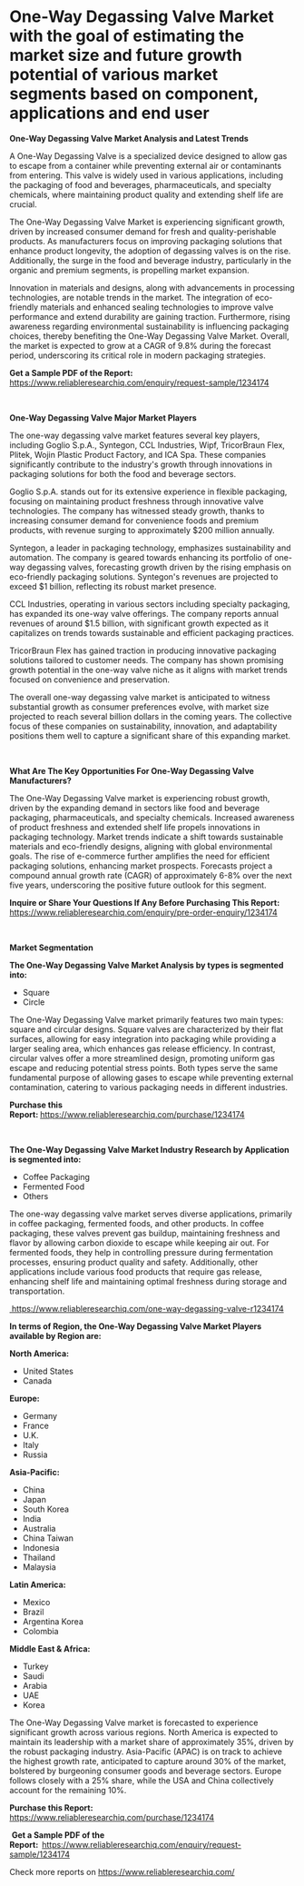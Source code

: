 <p><h1>One-Way Degassing Valve Market with the goal of estimating the market size and future growth potential of various market segments based on component, applications and end user</h1></p><p><strong>One-Way Degassing Valve Market Analysis and Latest Trends</strong></p>
<p><p>A One-Way Degassing Valve is a specialized device designed to allow gas to escape from a container while preventing external air or contaminants from entering. This valve is widely used in various applications, including the packaging of food and beverages, pharmaceuticals, and specialty chemicals, where maintaining product quality and extending shelf life are crucial.</p><p>The One-Way Degassing Valve Market is experiencing significant growth, driven by increased consumer demand for fresh and quality-perishable products. As manufacturers focus on improving packaging solutions that enhance product longevity, the adoption of degassing valves is on the rise. Additionally, the surge in the food and beverage industry, particularly in the organic and premium segments, is propelling market expansion.</p><p>Innovation in materials and designs, along with advancements in processing technologies, are notable trends in the market. The integration of eco-friendly materials and enhanced sealing technologies to improve valve performance and extend durability are gaining traction. Furthermore, rising awareness regarding environmental sustainability is influencing packaging choices, thereby benefiting the One-Way Degassing Valve Market. Overall, the market is expected to grow at a CAGR of 9.8% during the forecast period, underscoring its critical role in modern packaging strategies.</p></p>
<p><strong>Get a Sample PDF of the Report:&nbsp;</strong> <a href="https://www.reliableresearchiq.com/enquiry/request-sample/1234174?utm_campaign=1170&utm_medium=2&utm_source=Github&utm_content=ia&utm_term=27022025&utm_id=one-way-degassing-valve">https://www.reliableresearchiq.com/enquiry/request-sample/1234174</a></p>
<p>&nbsp;</p>
<p><strong>One-Way Degassing Valve Major Market Players</strong></p>
<p><p>The one-way degassing valve market features several key players, including Goglio S.p.A., Syntegon, CCL Industries, Wipf, TricorBraun Flex, Plitek, Wojin Plastic Product Factory, and ICA Spa. These companies significantly contribute to the industry's growth through innovations in packaging solutions for both the food and beverage sectors.</p><p>Goglio S.p.A. stands out for its extensive experience in flexible packaging, focusing on maintaining product freshness through innovative valve technologies. The company has witnessed steady growth, thanks to increasing consumer demand for convenience foods and premium products, with revenue surging to approximately $200 million annually.</p><p>Syntegon, a leader in packaging technology, emphasizes sustainability and automation. The company is geared towards enhancing its portfolio of one-way degassing valves, forecasting growth driven by the rising emphasis on eco-friendly packaging solutions. Syntegon's revenues are projected to exceed $1 billion, reflecting its robust market presence.</p><p>CCL Industries, operating in various sectors including specialty packaging, has expanded its one-way valve offerings. The company reports annual revenues of around $1.5 billion, with significant growth expected as it capitalizes on trends towards sustainable and efficient packaging practices.</p><p>TricorBraun Flex has gained traction in producing innovative packaging solutions tailored to customer needs. The company has shown promising growth potential in the one-way valve niche as it aligns with market trends focused on convenience and preservation.</p><p>The overall one-way degassing valve market is anticipated to witness substantial growth as consumer preferences evolve, with market size projected to reach several billion dollars in the coming years. The collective focus of these companies on sustainability, innovation, and adaptability positions them well to capture a significant share of this expanding market.</p></p>
<p>&nbsp;</p>
<p><strong>What Are The Key Opportunities For One-Way Degassing Valve Manufacturers?</strong></p>
<p><p>The One-Way Degassing Valve market is experiencing robust growth, driven by the expanding demand in sectors like food and beverage packaging, pharmaceuticals, and specialty chemicals. Increased awareness of product freshness and extended shelf life propels innovations in packaging technology. Market trends indicate a shift towards sustainable materials and eco-friendly designs, aligning with global environmental goals. The rise of e-commerce further amplifies the need for efficient packaging solutions, enhancing market prospects. Forecasts project a compound annual growth rate (CAGR) of approximately 6-8% over the next five years, underscoring the positive future outlook for this segment.</p></p>
<p><strong>Inquire or Share Your Questions If Any Before Purchasing This Report:</strong> <a href="https://www.reliableresearchiq.com/enquiry/pre-order-enquiry/1234174?utm_campaign=1170&utm_medium=2&utm_source=Github&utm_content=ia&utm_term=27022025&utm_id=one-way-degassing-valve">https://www.reliableresearchiq.com/enquiry/pre-order-enquiry/1234174</a></p>
<p>&nbsp;</p>
<p><strong>Market Segmentation</strong></p>
<p><strong>The One-Way Degassing Valve Market Analysis by types is segmented into:</strong></p>
<p><ul><li>Square</li><li>Circle</li></ul></p>
<p><p>The One-Way Degassing Valve market primarily features two main types: square and circular designs. Square valves are characterized by their flat surfaces, allowing for easy integration into packaging while providing a larger sealing area, which enhances gas release efficiency. In contrast, circular valves offer a more streamlined design, promoting uniform gas escape and reducing potential stress points. Both types serve the same fundamental purpose of allowing gases to escape while preventing external contamination, catering to various packaging needs in different industries.</p></p>
<p><strong>Purchase this Report:&nbsp;</strong><a href="https://www.reliableresearchiq.com/purchase/1234174?utm_campaign=1170&utm_medium=2&utm_source=Github&utm_content=ia&utm_term=27022025&utm_id=one-way-degassing-valve">https://www.reliableresearchiq.com/purchase/1234174</a></p>
<p>&nbsp;</p>
<p><strong>The One-Way Degassing Valve Market Industry Research by Application is segmented into:</strong></p>
<p><ul><li>Coffee Packaging</li><li>Fermented Food</li><li>Others</li></ul></p>
<p><p>The one-way degassing valve market serves diverse applications, primarily in coffee packaging, fermented foods, and other products. In coffee packaging, these valves prevent gas buildup, maintaining freshness and flavor by allowing carbon dioxide to escape while keeping air out. For fermented foods, they help in controlling pressure during fermentation processes, ensuring product quality and safety. Additionally, other applications include various food products that require gas release, enhancing shelf life and maintaining optimal freshness during storage and transportation.</p></p>
<p><a href="https://www.reliableresearchiq.com/one-way-degassing-valve-r1234174?utm_campaign=1170&utm_medium=2&utm_source=Github&utm_content=ia&utm_term=27022025&utm_id=one-way-degassing-valve">&nbsp;https://www.reliableresearchiq.com/one-way-degassing-valve-r1234174</a></p>
<p><strong>In terms of Region, the One-Way Degassing Valve Market Players available by Region are:</strong></p>
<p>
    <p> <strong> North America: </strong>
        <ul>
            <li>United States</li>
            <li>Canada</li>
        </ul>
        </p> 
    <p> <strong> Europe: </strong>
        <ul>
            <li>Germany</li>
            <li>France</li>
            <li>U.K.</li>
            <li>Italy</li>
            <li>Russia</li>
        </ul>
        </p> 
    <p> <strong> Asia-Pacific: </strong>
        <ul>
            <li>China</li>
            <li>Japan</li>
            <li>South Korea</li>
            <li>India</li>
            <li>Australia</li>
            <li>China Taiwan</li>
            <li>Indonesia</li>
            <li>Thailand</li>
            <li>Malaysia</li>
        </ul>
        </p> 
    <p> <strong> Latin America: </strong>
        <ul>
            <li>Mexico</li>
            <li>Brazil</li>
            <li>Argentina Korea</li>
            <li>Colombia</li>
        </ul>
        </p> 
    <p> <strong> Middle East & Africa: </strong>
        <ul>
            <li>Turkey</li>
            <li>Saudi</li>
            <li>Arabia</li>
            <li>UAE</li>
            <li>Korea</li>
        </ul>
    </p>
    </p>
<p><p>The One-Way Degassing Valve market is forecasted to experience significant growth across various regions. North America is expected to maintain its leadership with a market share of approximately 35%, driven by the robust packaging industry. Asia-Pacific (APAC) is on track to achieve the highest growth rate, anticipated to capture around 30% of the market, bolstered by burgeoning consumer goods and beverage sectors. Europe follows closely with a 25% share, while the USA and China collectively account for the remaining 10%.</p></p>
<p><strong>Purchase this Report: </strong><a href="https://www.reliableresearchiq.com/purchase/1234174?utm_campaign=1170&utm_medium=2&utm_source=Github&utm_content=ia&utm_term=27022025&utm_id=one-way-degassing-valve">https://www.reliableresearchiq.com/purchase/1234174</a></p>
<p>&nbsp;<strong>Get a Sample PDF of the Report:&nbsp;&nbsp;</strong><a href="https://www.reliableresearchiq.com/enquiry/request-sample/1234174?utm_campaign=1170&utm_medium=2&utm_source=Github&utm_content=ia&utm_term=27022025&utm_id=one-way-degassing-valve">https://www.reliableresearchiq.com/enquiry/request-sample/1234174</a></p>
<p><strong></strong></p>
<p>Check more reports on <a href="https://www.reliableresearchiq.com/?utm_campaign=1170&utm_medium=2&utm_source=Github&utm_content=ia&utm_term=27022025&utm_id=one-way-degassing-valve">https://www.reliableresearchiq.com/</a></p>